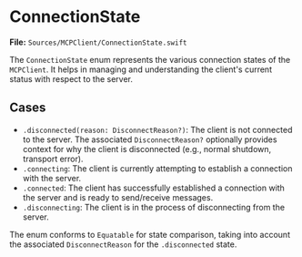 # ConnectionState

**File:** `Sources/MCPClient/ConnectionState.swift`

The `ConnectionState` enum represents the various connection states of the `MCPClient`. It helps in managing and understanding the client's current status with respect to the server.

## Cases

-   `.disconnected(reason: DisconnectReason?)`:
    The client is not connected to the server. The associated `DisconnectReason?` optionally provides context for why the client is disconnected (e.g., normal shutdown, transport error).
-   `.connecting`:
    The client is currently attempting to establish a connection with the server.
-   `.connected`:
    The client has successfully established a connection with the server and is ready to send/receive messages.
-   `.disconnecting`:
    The client is in the process of disconnecting from the server.

The enum conforms to `Equatable` for state comparison, taking into account the associated `DisconnectReason` for the `.disconnected` state.
